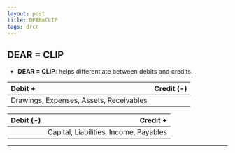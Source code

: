 ```yaml
---
layout: post
title: DEAR=CLIP
tags: drcr
---
```


## DEAR = CLIP  

- **DEAR = CLIP**: helps differentiate between debits and credits.   

| Debit + | Credit (-)|
|:--------|----------:|
| Drawings, Expenses, Assets, Receivables ||
   
| Debit (-) | Credit +|
|:----------|--------:|
|| Capital, Liabilities, Income, Payables |

---
